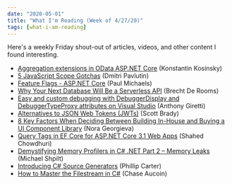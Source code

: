 ```yaml
---
date: "2020-05-01"
title: "What I'm Reading (Week of 4/27/20)"
tags: [what-i-am-reading]
---
```


Here's a weekly Friday shout-out of articles, videos, and other content I found interesting.

- [Aggregation extensions in OData ASP.NET Core](https://devblogs.microsoft.com/odata/aggregation-extensions-in-odata-asp-net-core/) (Konstantin Kosinsky)
- [5 JavaScript Scope Gotchas](https://dmitripavlutin.com/javascript-scope-gotchas/) (Dmitri Pavlutin)
- [Feature Flags - ASP.NET Core](https://www.pmichaels.net/2020/04/25/feature-flags-asp-net-core/?utm_source=rss&utm_medium=rss&utm_campaign=feature-flags-asp-net-core) (Paul Michaels)
- [Why Your Next Database Will Be a Serverless API](https://thenewstack.io/why-your-next-database-will-be-a-serverless-api/) (Brecht De Rooms)
- [Easy and custom debugging with DebuggerDisplay and DebuggerTypeProxy attributes on Visual Studio](https://anthonygiretti.com/2020/04/27/did-you-know-easy-and-custom-debugging-with-debuggerdisplay-and-debuggertypeproxy-attributes-on-visual-studio/) (Anthony Giretti)
- [Alternatives to JSON Web Tokens (JWTs)](https://www.scottbrady91.com/JOSE/Alternatives-to-JWTs) (Scott Brady)
- [8 Key Factors When Deciding Between Building In-House and Buying a UI Component Library](https://www.telerik.com/blogs/how-to-decide-between-building-in-house-and-buying-a-ui-component-library) (Nora Georgieva)
- [Query Tags in EF Core for ASP.NET Core 3.1 Web Apps](https://wakeupandcode.com/query-tags-in-ef-core-for-asp-net-core-3-1-web-apps/) (Shahed Chowdhuri)
- [Demystifying Memory Profilers in C# .NET Part 2 – Memory Leaks](https://michaelscodingspot.com/memory-profilers-for-memory-leaks/) (Michael Shpilt)
- [Introducing C# Source Generators](https://devblogs.microsoft.com/dotnet/introducing-c-source-generators/) (Phillip Carter)
- [How to Master the Filestream in C#](https://developer.okta.com/blog/2020/04/29/master-filestream-in-csharp-aspnetcore) (Chase Aucoin)
